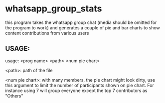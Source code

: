 # whatsapp_group_stats

this program takes the whatsapp group chat (media should be omitted for the program to work) and generates a couple of pie and bar charts to show content contributions from various users

## USAGE:

usage: \<prog name\> \<path\> \<num pie chart\>

\<path\>: path of the file

\<num pie chart\>: with many members, the pie chart might look dirty, use this argument to limit the number of participants shown on pie chart. For instance using 7 will group everyone except the top 7 contributors as "Others"
